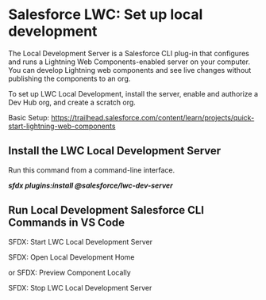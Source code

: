 # Salesforce LWC: Set up local development

The Local Development Server is a Salesforce CLI plug-in that configures and runs a Lightning Web Components-enabled server on your computer. You can develop Lightning web components and see live changes without publishing the components to an org.

To set up LWC Local Development, install the server, enable and authorize a Dev Hub org, and create a scratch org. 

Basic Setup: https://trailhead.salesforce.com/content/learn/projects/quick-start-lightning-web-components

## Install the LWC Local Development Server

Run this command from a command-line interface.

***sfdx plugins:install @salesforce/lwc-dev-server***

## Run Local Development Salesforce CLI Commands in VS Code

SFDX: Start LWC Local Development Server

SFDX: Open Local Development Home

or SFDX: Preview Component Locally

SFDX: Stop LWC Local Development Server
